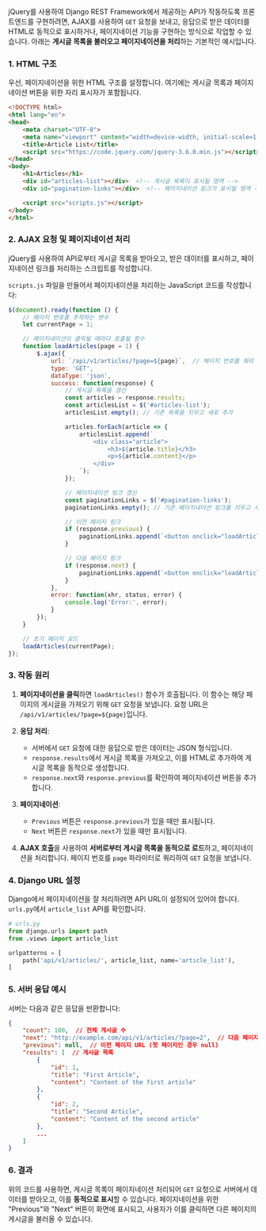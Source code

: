 jQuery를 사용하여 Django REST Framework에서 제공하는 API가 작동하도록 프론트엔드를 구현하려면, AJAX를 사용하여 `GET` 요청을 보내고, 응답으로 받은 데이터를 HTML로 동적으로 표시하거나, 페이지네이션 기능을 구현하는 방식으로 작업할 수 있습니다. 아래는 **게시글 목록을 불러오고 페이지네이션을 처리**하는 기본적인 예시입니다.

### 1. **HTML 구조**

우선, 페이지네이션을 위한 HTML 구조를 설정합니다. 여기에는 게시글 목록과 페이지네이션 버튼을 위한 자리 표시자가 포함됩니다.

```html
<!DOCTYPE html>
<html lang="en">
<head>
    <meta charset="UTF-8">
    <meta name="viewport" content="width=device-width, initial-scale=1.0">
    <title>Article List</title>
    <script src="https://code.jquery.com/jquery-3.6.0.min.js"></script>
</head>
<body>
    <h1>Articles</h1>
    <div id="articles-list"></div>  <!-- 게시글 목록이 표시될 영역 -->
    <div id="pagination-links"></div>  <!-- 페이지네이션 링크가 표시될 영역 -->

    <script src="scripts.js"></script>
</body>
</html>
```

### 2. **AJAX 요청 및 페이지네이션 처리**

jQuery를 사용하여 API로부터 게시글 목록을 받아오고, 받은 데이터를 표시하고, 페이지네이션 링크를 처리하는 스크립트를 작성합니다. 

`scripts.js` 파일을 만들어서 페이지네이션을 처리하는 JavaScript 코드를 작성합니다:

```javascript
$(document).ready(function () {
    // 페이지 번호를 추적하는 변수
    let currentPage = 1;

    // 페이지네이션이 클릭될 때마다 호출될 함수
    function loadArticles(page = 1) {
        $.ajax({
            url: `/api/v1/articles/?page=${page}`,  // 페이지 번호를 쿼리 파라미터로 전달
            type: 'GET',
            dataType: 'json',
            success: function(response) {
                // 게시글 목록을 갱신
                const articles = response.results;
                const articlesList = $('#articles-list');
                articlesList.empty(); // 기존 목록을 지우고 새로 추가

                articles.forEach(article => {
                    articlesList.append(`
                        <div class="article">
                            <h3>${article.title}</h3>
                            <p>${article.content}</p>
                        </div>
                    `);
                });

                // 페이지네이션 링크 갱신
                const paginationLinks = $('#pagination-links');
                paginationLinks.empty(); // 기존 페이지네이션 링크를 지우고 새로 추가

                // 이전 페이지 링크
                if (response.previous) {
                    paginationLinks.append(`<button onclick="loadArticles(${page - 1})">Previous</button>`);
                }

                // 다음 페이지 링크
                if (response.next) {
                    paginationLinks.append(`<button onclick="loadArticles(${page + 1})">Next</button>`);
                }
            },
            error: function(xhr, status, error) {
                console.log('Error:', error);
            }
        });
    }

    // 초기 페이지 로드
    loadArticles(currentPage);
});
```

### 3. **작동 원리**

1. **페이지네이션을 클릭**하면 `loadArticles()` 함수가 호출됩니다. 이 함수는 해당 페이지의 게시글을 가져오기 위해 `GET` 요청을 보냅니다. 요청 URL은 `/api/v1/articles/?page=${page}`입니다.
   
2. **응답 처리**:
   - 서버에서 `GET` 요청에 대한 응답으로 받은 데이터는 JSON 형식입니다.
   - `response.results`에서 게시글 목록을 가져오고, 이를 HTML로 추가하여 게시글 목록을 동적으로 생성합니다.
   - `response.next`와 `response.previous`를 확인하여 페이지네이션 버튼을 추가합니다.

3. **페이지네이션**:
   - `Previous` 버튼은 `response.previous`가 있을 때만 표시됩니다.
   - `Next` 버튼은 `response.next`가 있을 때만 표시됩니다.

4. **AJAX 호출**을 사용하여 **서버로부터 게시글 목록을 동적으로 로드**하고, 페이지네이션을 처리합니다. 페이지 번호를 `page` 파라미터로 쿼리하여 `GET` 요청을 보냅니다.

### 4. **Django URL 설정**

Django에서 페이지네이션을 잘 처리하려면 API URL이 설정되어 있어야 합니다. `urls.py`에서 `article_list` API를 확인합니다.

```python
# urls.py
from django.urls import path
from .views import article_list

urlpatterns = [
    path('api/v1/articles/', article_list, name='article_list'),
]
```

### 5. **서버 응답 예시**

서버는 다음과 같은 응답을 반환합니다:

```json
{
    "count": 100,  // 전체 게시글 수
    "next": "http://example.com/api/v1/articles/?page=2",  // 다음 페이지 URL
    "previous": null,  // 이전 페이지 URL (첫 페이지인 경우 null)
    "results": [  // 게시글 목록
        {
            "id": 1,
            "title": "First Article",
            "content": "Content of the first article"
        },
        {
            "id": 2,
            "title": "Second Article",
            "content": "Content of the second article"
        },
        ...
    ]
}
```

### 6. **결과**

위의 코드를 사용하면, 게시글 목록이 페이지네이션 처리되어 `GET` 요청으로 서버에서 데이터를 받아오고, 이를 **동적으로 표시**할 수 있습니다. 페이지네이션을 위한 "Previous"와 "Next" 버튼이 화면에 표시되고, 사용자가 이를 클릭하면 다른 페이지의 게시글을 불러올 수 있습니다.